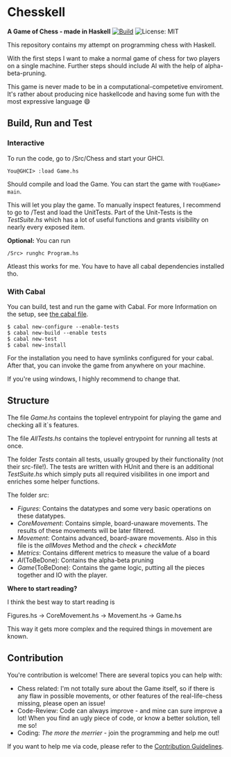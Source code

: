 # Chesskell
**A Game of Chess - made in Haskell**  [![Build](https://github.com/Twonki/Chesskell/workflows/HaskellCI/badge.svg)](https://github.com/Twonki/Hopinosis/actions) ![License: MIT](https://img.shields.io/badge/License-MIT-hotpink.svg)


This repository contains my attempt on programming chess with Haskell.

With the first steps I want to make a normal game of chess for two players on a single machine. 
Further steps should include AI with the help of alpha-beta-pruning.

This game is never made to be in a computational-competetive enviroment. It's rather about producing nice haskellcode and having some fun with the most expressive language :smile:

## Build, Run and Test
### Interactive
To run the code, go to /Src/Chess and start your GHCI. 

`You@GHCI> :load Game.hs`

Should compile and load the Game. You can start the game with `You@Game> main`. 

This will let you play the game. To manually inspect features, I recommend to go to /Test and load the UnitTests. 
Part of the Unit-Tests is the *TestSuite.hs* which has a lot of useful functions and grants visibility on nearly every exposed item. 

**Optional:**
You can run 

`/Src> runghc Program.hs`

Atleast this works for me. You have to have all cabal dependencies installed tho. 

### With Cabal
You can build, test and run the game with Cabal. For more Information on the setup, see [the cabal file](Chesskell.cabal).

```
$ cabal new-configure --enable-tests
$ cabal new-build --enable tests
$ cabal new-test
$ cabal new-install
```

For the installation you need to have symlinks configured for your cabal. After that, you can invoke the game from anywhere on your machine. 

If you're using windows, I highly recommend to change that. 
## Structure
The file *Game.hs* contains the toplevel entrypoint for playing the game and checking all it`s features. 

The file *AllTests.hs* contains the toplevel entrypoint for running all tests at once. 

The folder *Tests* contain all tests, usually grouped by their functionality (not their src-file!). 
The tests are written with HUnit and there is an additional *TestSuite.hs* which simply puts all required visibilites in one import and enriches some helper functions. 

The folder *src*: 
* *Figures*: Contains the datatypes and some very basic operations on these datatypes. 
* *CoreMovement*: Contains simple, board-unaware movements. The results of these movements will be later filtered. 
* *Movement*: Contains advanced, board-aware movements. Also in this file is the *allMoves* Method and the *check* + *checkMate*
* *Metrics*: Contains different metrics to measure the value of a board
* *AI*(ToBeDone): Contains the alpha-beta pruning
* *Game*(ToBeDone): Contains the game logic, putting all the pieces together and IO with the player.

**Where to start reading?**

I think the best way to start reading is

Figures.hs -> CoreMovement.hs -> Movement.hs -> Game.hs

This way it gets more complex and the required things in movement are known. 
## Contribution
You're contribution is welcome! There are several topics you can help with:

* Chess related: I'm not totally sure about the Game itself, so if there is any flaw in possible movements, or other features of the real-life-chess missing, please open an issue!
* Code-Review: Code can always improve - and mine can sure improve a lot! When you find an ugly piece of code, or know a better solution, tell me so!
* Coding: *The more the merrier* - join the programming and help me out!

If you want to help me via code, please refer to the [Contribution Guidelines](CONTRIBUTING.md).
